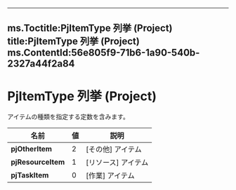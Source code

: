 

---
ms.Toctitle:PjItemType 列挙 (Project)
title:PjItemType 列挙 (Project)
ms.ContentId:56e805f9-71b6-1a90-540b-2327a44f2a84
---
# PjItemType 列挙 (Project)




アイテムの種類を指定する定数を含みます。

|**名前**|**値**|**説明**|
|---|---|---|
|**pjOtherItem**|2|[その他] アイテム|
|**pjResourceItem**|1|[リソース] アイテム|
|**pjTaskItem**|0|[作業] アイテム|




